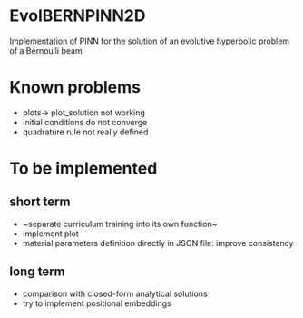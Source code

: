 # EvolBERNPINN2D
Implementation of PINN for the solution of an evolutive hyperbolic problem of a Bernoulli beam
# Known problems
- plots-> plot_solution not working
- initial conditions do not converge
- quadrature rule not really defined
# To be implemented
## short term
- ~separate curriculum training into its own function~
- implement plot
- material parameters definition directly in JSON file: improve consistency
## long term
- comparison with closed-form analytical solutions
- try to implement positional embeddings
